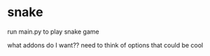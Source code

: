 # snake
run main.py to play snake game

what addons do I want?? need to think of options that could be cool